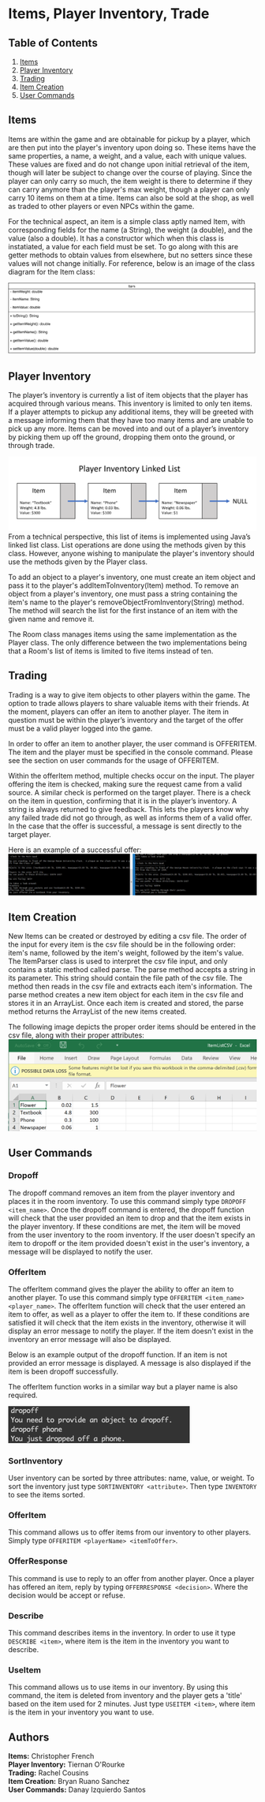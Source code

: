# Items, Player Inventory, Trade

## Table of Contents
1. [Items](#items)
2. [Player Inventory](#player-inventory)
3. [Trading](#trading)
4. [Item Creation](#item-creation)
5. [User Commands](#user-commands)

## Items
Items are within the game and are obtainable for pickup by a player, which are then put into the player's inventory upon doing so. These 
items have the same properties, a name, a weight, and a value, each with unique values. These values are fixed and do not change upon 
initial retrieval of the item, though will later be subject to change over the course of playing. Since the player can only carry so much,
the item weight is there to determine if they can carry anymore than the player's max weight, though a player can only carry 10 items on 
them at a time. Items can also be sold at the shop, as well as traded to other players or even NPCs within the game.

For the technical aspect, an item is a simple class aptly named Item, with corresponding fields for the name (a String), the weight 
(a double), and the value (also a double). It has a constructor which when this class is instatiated, a value for each field must be set.
To go along with this are getter methods to obtain values from elsewhere, but no setters since these values will not change initially.
For reference, below is an image of the class diagram for the Item class:

![Item Class Diagram](../images/Item_Class_UML_Diagram-1.png "Item Class Diagram")

## Player Inventory
The player’s inventory is currently a list of item objects that the player has acquired through various means. This inventory is limited to only ten items. If a player attempts to pickup any additional items, they will be greeted with a message informing them that they have too many items and are unable to pick up any more. Items can be moved into and out of a player’s inventory by picking them up off the ground, dropping them onto the ground, or through trade.

![Inventory](../images/InventoryLinkedList.png "Inventory Linked List")
From a technical perspective, this list of items is implemented using Java’s linked list class. List operations are done using the methods given by this class. However, anyone wishing to manipulate the player's inventory should use the methods given by the Player class.

To add an object to a player's inventory, one must create an item object and pass it to the player's addItemToInventory(Item) method. To remove an object from a player's inventory, one must pass a string containing the item's name to the player's removeObjectFromInventory(String) method. The method will search the list for the first instance of an item with the given name and remove it.

The Room class manages items using the same implementation as the Player class. The only difference between the two implementations being that a Room's list of items is limited to five items instead of ten.

## Trading
Trading is a way to give item objects to other players within the game. The option to trade allows players to share valuable items with their friends. At the moment, players can offer an item to another player. The item in question must be within the player’s inventory and the target of the offer must be a valid player logged into the game.

In order to offer an item to another player, the user command is OFFERITEM. The item and the player must be specified in the console command. Please see the section on user commands for the usage of OFFERITEM.

Within the offerItem method, multiple checks occur on the input. The player offering the item is checked, making sure the request came from a valid source. A similar check is performed on the target player. There is a check on the item in question, confirming that it is in the player’s inventory. A string is always returned to give feedback. This lets the players know why any failed trade did not go through, as well as informs them of a valid offer. In the case that the offer is successful, a message is sent directly to the target player.

Here is an example of a successful offer:
![Offer Item](../images/OfferItem.png "Offer Item")

## Item Creation
New Items can be created or destroyed by editing a csv file. The order of the input for every item is the csv file should be in the following order: item's name, followed by the item's weight, followed by the item's value. The ItemParser class is used to interpret the csv file input, and only contains a static method called parse. The parse method accepts a string in its parameter. This string should contain the file path of the csv file. The method then reads in the csv file and extracts each item's information. The parse method creates a new item object for each item in the csv file and stores it in an ArrayList. Once each item is created and stored, the parse method returns the ArrayList of the new items created.
  
The following image depicts the proper order items should be entered in the csv file, along with their proper attributes:
![CSV Example](../images/InventoryCSVPic.png "Inventory CSV")

## User Commands
### Dropoff
The dropoff command removes an item from the player inventory and places it in the room inventory. To use this command simply type `DROPOFF <item_name>`. Once the dropoff command is entered, the dropoff function will check that the user provided an item to drop and that the item exists in the player inventory. If these conditions are met, the item will be moved from the user inventory to the room inventory. If the user doesn't specify an item to dropoff or the item provided doesn't exist in the user's inventory, a message will be displayed to notify the user.

### OfferItem
The offerItem command gives the player the ability to offer an item to another player. To use this command simply type `OFFERITEM <item_name> <player_name>`. The offerItem function will check that the user entered an item to offer, as well as a player to offer the item to. If these conditions are satisfied it will check that the item exists in the inventory, otherwise it will display an error message to notify the player. If the item doesn't exist in the inventory an error message will also be displayed.

Below is an example output of the dropoff function. If an item is not provided an error message is displayed. A message is also displayed if the item is been dropoff successfully.

The offerItem function works in a similar way but a player name is also required.

![dropoff](../images/dropoff.png "Dropoff Example")

### SortInventory
User inventory can be sorted by three attributes: name, value, or weight.
To sort the inventory just type `SORTINVENTORY <attribute>`. Then type `INVENTORY` to see the items sorted.

### OfferItem
This command allows us to offer items from our inventory to other players. Simply type `OFFERITEM <playerName> <itemToOffer>`.

### OfferResponse
This command is use to reply to an offer from another player. Once a player has offered an item, reply by typing `OFFERRESPONSE <decision>`. Where the decision would be accept or refuse.

### Describe
This command describes items in the inventory. In order to use it type `DESCRIBE <item>`, where item is the item in the inventory you want to describe.

### UseItem
This command allows us to use items in our inventory. By using this command, the item is deleted from inventory and the player gets a 'title' based on the item used for 2 minutes. Just type `USEITEM <item>`, where item is the item in your inventory you want to use.     

## Authors
__Items:__ Christopher French  
__Player Inventory:__ Tiernan O'Rourke  
__Trading:__ Rachel Cousins  
__Item Creation:__ Bryan Ruano Sanchez  
__User Commands:__ Danay Izquierdo Santos  
